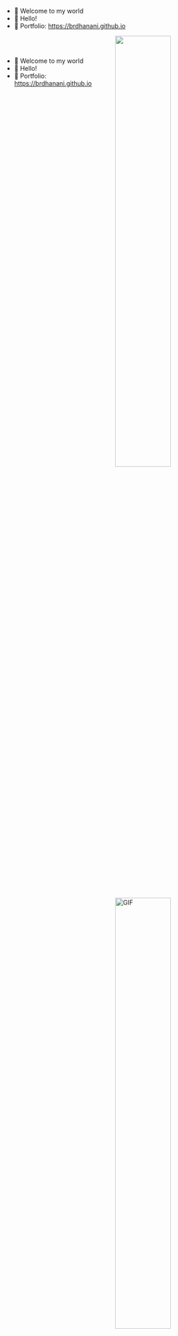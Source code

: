 * 🐳 Welcome to my world 
* 🐳 Hello! 
* 🐳 Portfolio: https://brdhanani.github.io

<img align="right" src="https://github-readme-stats.vercel.app/api?username=bewhale&show_icons=true&theme=tokyonight&hide_border=true" width="50%" height="auto">

<br/>

<br/>

* 🐳 Welcome to my world 
* 🐳 Hello! 
* 🐳 Portfolio: https://brdhanani.github.io

<img align="right" alt="GIF" src="https://media.giphy.com/media/836HiJc7pgzy8iNXCn/giphy.gif" width="50%" height="auto" />
